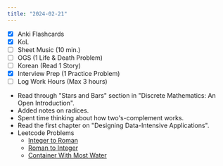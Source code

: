 ```yaml
---
title: "2024-02-21"
---
```


- [x] Anki Flashcards
- [x] KoL
- [ ] Sheet Music (10 min.)
- [ ] OGS (1 Life & Death Problem)
- [ ] Korean (Read 1 Story)
- [x] Interview Prep (1 Practice Problem)
- [ ] Log Work Hours (Max 3 hours)

* Read through "Stars and Bars" section in "Discrete Mathematics: An Open Introduction".
* Added notes on radices.
* Spent time thinking about how two's-complement works.
* Read the first chapter on "Designing Data-Intensive Applications".
* Leetcode Problems
	* [Integer to Roman](https://leetcode.com/problems/integer-to-roman/description/)
	* [Roman to Integer](https://leetcode.com/problems/roman-to-integer/description/)
	* [Container With Most Water](https://leetcode.com/problems/container-with-most-water/description/)